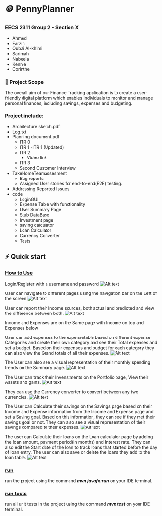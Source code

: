 # 🪙 PennyPlanner
### EECS 2311 Group 2 - Section X
- Ahmed
- Farzin
- Oubai Al-khimi
- Sarimah
- Nabeela
- Kennie
- Corinthe

### 🔎 Project Scope 
The overall aim of our Finance Tracking application is to create a user-friendly digital platform which enables individuals to monitor and manage personal finances, including savings, expenses and budgeting.

### Project include:
- Architecture sketch.pdf
- Log.txt
- Planning document.pdf
  - ITR 0
  - ITR 1
  	-ITR 1 (Updated) 
  - ITR 2
  	- Video link
  - ITR 3
   - Second Customer Interview
- TakeHomeTeamassesment
  - Bug reports
  - Assigned User stories for end-to-end(E2E) testing.
- Addressing Reported Issues 
- code
  - LoginGUI
  - Expense Table with functionality
  - User Summary Page
  - Stub DataBase
  - Investment page
  - saving calculator
  - Loan Calculator
  - Currency Converter
  - Tests

## ⚡️ Quick start
### <ins>How to Use</ins>
Login/Register with a username and password
![Alt text](https://i.postimg.cc/x1yKnfSJ/Screenshot-2024-04-01-at-10-42-51-AM.png)

User can navigate to different pages using the navigation bar on the Left of the screen
![Alt text](https://i.postimg.cc/rpm0GhGw/Screenshot-2024-04-01-at-10-43-25-AM.png)

User can report their Income sources, both actual and predicted and view the difference between both.
![Alt text](https://i.postimg.cc/DZ1XmSdr/Screenshot-2024-04-01-at-10-43-49-AM.png)

Income and Expenses are on the Same page with Income on top and Expenses below

User can add expenses to the expensetable based on different expense Categories and create their own category and see their Total expenses and set a budget. Based on their expenses and budget for each category they can also view the Grand totals of all their expenses.
![Alt text](https://i.postimg.cc/g00T86MP/Screenshot-2024-04-01-at-10-43-58-AM.png)

The User can also see a visual representation of their monthly spending trends on the Summary page.
![Alt text](https://i.postimg.cc/jqZChD4S/Screenshot-2024-04-01-at-11-22-51-AM.png)

The User can track their Invenstments on the Portfolio page, View their Assets and gains.
![Alt text](https://i.postimg.cc/KzGvnf68/Screenshot-2024-04-01-at-10-44-20-AM.png)

They can use the Currency converter to convert between any two currencies.
![Alt text](https://i.postimg.cc/7hv4KNcz/Screenshot-2024-04-01-at-10-45-15-AM.png)

The User can Calculate their savings on the Savings page based on their Income and Expense information from the Income and Expense page and set a Saving goal. Based on this information, they can see if they met their savings goal or not. They can also see a visual representation of their savings compared to their expenses.
![Alt text](https://i.postimg.cc/zB7MgFN5/Screenshot-2024-04-01-at-11-04-53-AM.png)

The user can Calculate their loans on the Loan calculator page by adding the loan amount, payment period(in months) and Interest rate. They can also edit the Start date of the loan to track loans that started before the day of loan entry. The user can also save or delete the loans they add to the loan table.
![Alt text](https://i.postimg.cc/66S4XJsV/Screenshot-2024-04-01-at-10-45-45-AM.png)

### <ins>run</ins>
run the project using the command _**mvn javafx:run**_ on your IDE terminal.

### <ins>run tests</ins>
run all unit tests in the project using the command _**mvn test**_ on your IDE terminal.

